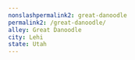 ```yaml
---
﻿nonslashpermalink2: great-danoodle
permalink2: /great-danoodle/
alley: Great Danoodle
city: Lehi
state: Utah
---
```

